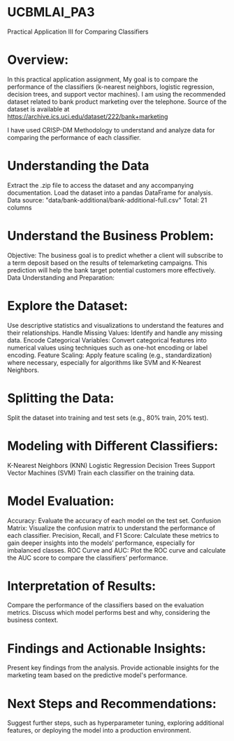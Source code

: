 # UCBMLAI_PA3
Practical Application III for Comparing Classifiers

# Overview: #
In this practical application assignment, My goal is to compare the performance of the classifiers (k-nearest neighbors, logistic regression, decision trees, and support vector machines). I am using the recommended dataset related to bank product marketing over the telephone. Source of the dataset is available at https://archive.ics.uci.edu/dataset/222/bank+marketing

I have used CRISP-DM Methodology to understand and analyze data for comparing the performance of each classifier.

# Understanding the Data #
Extract the .zip file to access the dataset and any accompanying documentation.
Load the dataset into a pandas DataFrame for analysis.
Data source: "data/bank-additional/bank-additional-full.csv"
Total:  21 columns

# Understand the Business Problem:
Objective: The business goal is to predict whether a client will subscribe to a term deposit based on the results of telemarketing campaigns.
This prediction will help the bank target potential customers more effectively.
Data Understanding and Preparation:

# Explore the Dataset: 
Use descriptive statistics and visualizations to understand the features and their relationships.
Handle Missing Values: Identify and handle any missing data.
Encode Categorical Variables: Convert categorical features into numerical values using techniques such as one-hot encoding or label encoding.
Feature Scaling: Apply feature scaling (e.g., standardization) where necessary, especially for algorithms like SVM and K-Nearest Neighbors.

# Splitting the Data:
Split the dataset into training and test sets (e.g., 80% train, 20% test).


# Modeling with Different Classifiers:
K-Nearest Neighbors (KNN)
Logistic Regression
Decision Trees
Support Vector Machines (SVM)
Train each classifier on the training data.

# Model Evaluation:
Accuracy: Evaluate the accuracy of each model on the test set.
Confusion Matrix: Visualize the confusion matrix to understand the performance of each classifier.
Precision, Recall, and F1 Score: Calculate these metrics to gain deeper insights into the models’ performance, especially for imbalanced classes.
ROC Curve and AUC: Plot the ROC curve and calculate the AUC score to compare the classifiers’ performance.

# Interpretation of Results:
Compare the performance of the classifiers based on the evaluation metrics.
Discuss which model performs best and why, considering the business context.

# Findings and Actionable Insights:
Present key findings from the analysis.
Provide actionable insights for the marketing team based on the predictive model's performance.

# Next Steps and Recommendations:
Suggest further steps, such as hyperparameter tuning, exploring additional features, or deploying the model into a production environment.
